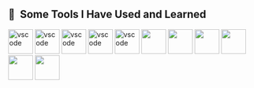 <h2> 🚀 &nbsp;Some Tools I Have Used and Learned</h2>
<p align="left">
<img src="https://cdn.jsdelivr.net/gh/devicons/devicon/icons/react/react-original.svg" /alt="vscode" width="50" height="50"/>
<img src="https://cdn.jsdelivr.net/gh/devicons/devicon/icons/solidity/solidity-original.svg" /alt="vscode" width="50" height="50"/>
<img src="https://cdn.jsdelivr.net/gh/devicons/devicon/icons/html5/html5-plain.svg" /alt="vscode" width="50" height="50"/>
<img src="https://cdn.jsdelivr.net/gh/devicons/devicon/icons/css3/css3-plain.svg" /alt="vscode" width="50" height="50"/>
<img src="https://cdn.jsdelivr.net/gh/devicons/devicon/icons/git/git-plain.svg" /alt="vscode" width="50" height="50"/> 
<img src="https://cdn.jsdelivr.net/gh/devicons/devicon/icons/vscode/vscode-original.svg" /width="50" height="50">
<img src="https://cdn.jsdelivr.net/gh/devicons/devicon/icons/ubuntu/ubuntu-plain.svg" /width="50" height="50">
<img src="https://cdn.jsdelivr.net/gh/devicons/devicon/icons/redux/redux-original.svg" /width="50" height="50">
<img src="https://cdn.jsdelivr.net/gh/devicons/devicon/icons/nodejs/nodejs-plain.svg" /width="50" height="50">
<img src="https://cdn.jsdelivr.net/gh/devicons/devicon/icons/javascript/javascript-plain.svg" /width="50" height="50">
<img src="https://cdn.jsdelivr.net/gh/devicons/devicon/icons/github/github-original.svg" /width="50" height="50">
</p>
